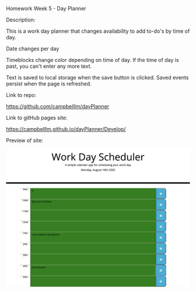 Homework Week 5 - Day Planner

Description:

This is a work day planner that changes availability to add to-do's by time of day. 

Date changes per day

Timeblocks change color depending on time of day. If the time of day is past, you can't enter any more text. 

Text is saved to local storage when the save button is clicked. Saved events persist when the page is refreshed.

Link to repo:

https://github.com/campbelllm/dayPlanner

Link to gitHub pages site:

https://campbelllm.github.io/dayPlanner/Develop/

Preview of site:

![day planner](./Assets/projectScreenShot.png)

